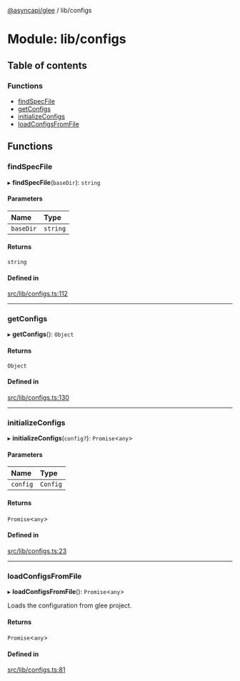 [@asyncapi/glee](../README.md) / lib/configs

# Module: lib/configs

## Table of contents

### Functions

- [findSpecFile](lib_configs.md#findspecfile)
- [getConfigs](lib_configs.md#getconfigs)
- [initializeConfigs](lib_configs.md#initializeconfigs)
- [loadConfigsFromFile](lib_configs.md#loadconfigsfromfile)

## Functions

### findSpecFile

▸ **findSpecFile**(`baseDir`): `string`

#### Parameters

| Name | Type |
| :------ | :------ |
| `baseDir` | `string` |

#### Returns

`string`

#### Defined in

[src/lib/configs.ts:112](https://github.com/asyncapi/glee/blob/7f30aff/src/lib/configs.ts#L112)

___

### getConfigs

▸ **getConfigs**(): `Object`

#### Returns

`Object`

#### Defined in

[src/lib/configs.ts:130](https://github.com/asyncapi/glee/blob/7f30aff/src/lib/configs.ts#L130)

___

### initializeConfigs

▸ **initializeConfigs**(`config?`): `Promise`<`any`\>

#### Parameters

| Name | Type |
| :------ | :------ |
| `config` | `Config` |

#### Returns

`Promise`<`any`\>

#### Defined in

[src/lib/configs.ts:23](https://github.com/asyncapi/glee/blob/7f30aff/src/lib/configs.ts#L23)

___

### loadConfigsFromFile

▸ **loadConfigsFromFile**(): `Promise`<`any`\>

Loads the configuration from glee project.

#### Returns

`Promise`<`any`\>

#### Defined in

[src/lib/configs.ts:81](https://github.com/asyncapi/glee/blob/7f30aff/src/lib/configs.ts#L81)
